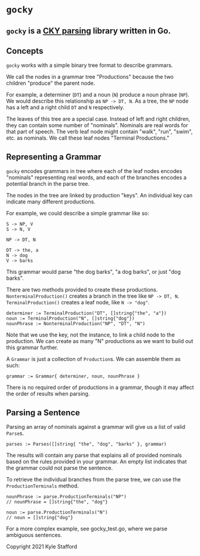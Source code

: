 # `gocky`
## `gocky` is a [CKY parsing](https://en.wikipedia.org/wiki/CYK_algorithm) library written in Go.

## Concepts

`gocky` works with a simple binary tree format to describe grammars.

We call the nodes in a grammar tree "Productions" because the two children "produce" the parent node.

For example, a determiner (`DT`) and a noun (`N`) produce a noun phrase (`NP`). We would describe this relationship as `NP -> DT, N`. As a tree, the `NP` node has a left and a right child `DT` and `N` respectively.

The leaves of this tree are a special case. Instead of left and right children, they can contain some number of "nominals". Nominals are real words for that part of speech. The verb leaf node might contain "walk", "run", "swim", etc. as nominals. We call these leaf nodes "Terminal Productions."

## Representing a Grammar
`gocky` encodes grammars in tree where each of the leaf nodes encodes "nominals" representing real words, and each of the branches encodes a potential branch in the parse tree.

The nodes in the tree are linked by production "keys". An individual key can indicate many different productions.

For example, we could describe a simple grammar like so:
```
S -> NP, V
S -> N, V

NP -> DT, N

DT -> the, a
N -> dog
V -> barks
```

This grammar would parse "the dog barks", "a dog barks", or just "dog barks".

There are two methods provided to create these productions.
`NonterminalProduction()` creates a branch in the tree like `NP -> DT, N`.
`TerminalProduction()` creates a leaf node, like `N -> "dog"`.

```
determiner := TerminalProduction("DT", []string{"the", "a"})
noun := TerminalProduction("N", []string{"dog"})
nounPhrase := NonterminalProduction("NP", "DT", "N")
```
Note that we use the key, not the instance, to link a child node to the production.
We can create as many "N" productions as we want to build out this grammar further.

A `Grammar` is just a collection of `Production`s. We can assemble them as such:
```
grammar := Grammar{ determiner, noun, nounPhrase }
```
There is no required order of productions in a grammar, though it may affect the order of results when parsing.


## Parsing a Sentence
Parsing an array of nominals against a grammar will give us a list of valid `Parse`s.

```
parses := Parses([]string{ "the", "dog", "barks" }, grammar)
```

The results will contain any parse that explains all of provided nominals based on the rules provided in your grammar. An empty list indicates that the grammar could not parse the sentence.

To retrieve the individual branches from the parse tree, we can use the `ProductionTerminals` method.
```
nounPhrase := parse.ProductionTerminals("NP")
// nounPhrase = []string{"the", "dog"}

noun := parse.ProductionTerminals("N")
// noun = []string{"dog"}
```

For a more complex example, see gocky_test.go, where we parse ambiguous sentences.

Copyright 2021 Kyle Stafford